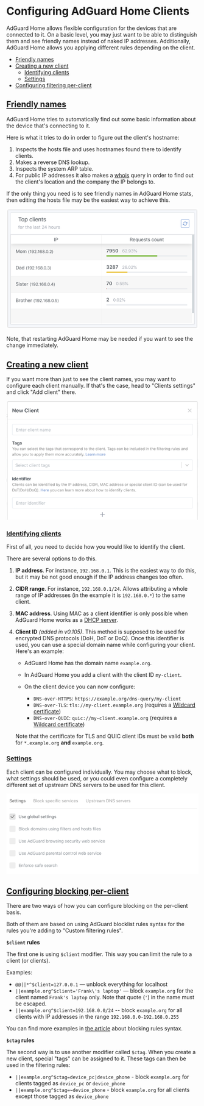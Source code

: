  # Configuring AdGuard Home Clients

AdGuard Home allows flexible configuration for the devices that are connected to it. 
On a basic level, you may just want to be able to distinguish them and see friendly 
names instead of naked IP addresses. Additionally, AdGuard Home allows you applying 
different rules depending on the client.

* [Friendly names](#friendlynames)
* [Creating a new client](#newclient)
    * [Identifying clients](#idclient)
    * [Settings](#clientsettings)
* [Configuring filtering per-client](#perclientblocking)

## <a id="friendlynames" href="#friendlynames">Friendly names</a>

AdGuard Home tries to automatically find out some basic information about 
the device that's connecting to it.

Here is what it tries to do in order to figure out the client's hostname:

1. Inspects the hosts file and uses hostnames found there to identify clients.
2. Makes a reverse DNS lookup.
3. Inspects the system ARP table.
4. For public IP addresses it also makes a [whois](https://en.wikipedia.org/wiki/WHOIS) query in order to find out the client's location and the company the IP belongs to.

If the only thing you need is to see friendly names in AdGuard Home stats, 
then editing the hosts file may be the easiest way to achieve this.

![](images/top-clients-names.png)

Note, that restarting AdGuard Home may be needed if you want to see the 
change immediately.

## <a id="newclient" href="#newclient">Creating a new client</a>

If you want more than just to see the client names, you may want to 
configure each client manually. If that's the case, head to "Clients settings" 
and click "Add client" there.

![](images/new-client.png)

### <a id="idclient" href="#idclient">Identifying clients</a>

First of all, you need to decide how you would like to identify the client.

There are several options to do this.

1.  **IP address**.  For instance, `192.168.0.1`. This is the easiest way to do
    this, but it may be not good enough if the IP address changes too often.
2.  **CIDR range**.  For instance, `192.168.0.1/24`. Allows attributing a whole
    range of IP addresses (in the example it is `192.168.0.*`) to the same
    client.
3.  **MAC address**.  Using MAC as a client identifier is only possible when
    AdGuard Home works as a [DHCP server](DHCP).
4.  **Client ID** *(added in v0.105)*.  This method is supposed to be used for
    encrypted DNS protocols (DoH, DoT or DoQ).  Once this identifier is used,
    you can use a special domain name while configuring your client.  Here's an
    example:

     *  AdGuard Home has the domain name `example.org`.
     *  In AdGuard Home you add a client with the client ID `my-client`.
     *  On the client device you can now configure:

         *  `DNS-over-HTTPS`: `https://example.org/dns-query/my-client`
         *  `DNS-over-TLS`: `tls://my-client.example.org` (requires a [Wildcard certificate](https://en.wikipedia.org/wiki/Wildcard_certificate))
         *  `DNS-over-QUIC`: `quic://my-client.example.org` (requires a [Wildcard certificate](https://en.wikipedia.org/wiki/Wildcard_certificate))

    Note that the certificate for TLS and QUIC client IDs must be valid **both**
    for `*.example.org` **and** `example.org`.



### <a id="clientsettings" href="#clientsettings">Settings</a>

Each client can be configured individually. You may choose what to block, what 
settings should be used, or you could even configure a completely different set 
of upstream DNS servers to be used for this client.

![](images/client-settings.png)

## <a id="perclientblocking" href="#perclientblocking">Configuring blocking per-client</a>

There are two ways of how you can configure blocking on the per-client basis.

Both of them are based on using AdGuard blocklist rules syntax for the rules 
you're adding to "Custom filtering rules".

**`$client` rules**

The first one is using `$client` modifier. This way you can limit the rule 
to a client (or clients).

Examples:

* `@@||*^$client=127.0.0.1` — unblock everything for localhost
* `||example.org^$client='Frank\'s laptop'` — block `example.org` for the 
client named `Frank's laptop` only. Note that quote (`'`) in the name must be escaped.
* `||example.org^$client=192.168.0.0/24` -- block `example.org` for all clients 
with IP addresses in the range `192.168.0.0-192.168.0.255`

You can find more examples in [the article](Hosts-Blocklists#client) about 
blocking rules syntax.

**`$ctag` rules**

The second way is to use another modifier called `$ctag`. When you create 
a new client, special "tags" can be assigned to it. These tags can then 
be used in the filtering rules:

* `||example.org^$ctag=device_pc|device_phone` - block `example.org` for 
clients tagged as `device_pc` or `device_phone`
* `||example.org^$ctag=~device_phone` - block `example.org` for all clients 
except those tagged as `device_phone`
